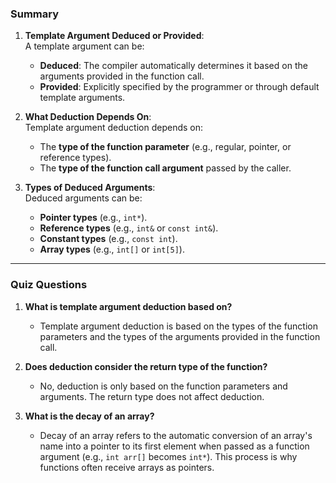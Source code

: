 ### **Summary**
1. **Template Argument Deduced or Provided**:  
   A template argument can be:
    - **Deduced**: The compiler automatically determines it based on the arguments provided in the function call.
    - **Provided**: Explicitly specified by the programmer or through default template arguments.

2. **What Deduction Depends On**:  
   Template argument deduction depends on:
    - The **type of the function parameter** (e.g., regular, pointer, or reference types).
    - The **type of the function call argument** passed by the caller.

3. **Types of Deduced Arguments**:  
   Deduced arguments can be:
    - **Pointer types** (e.g., `int*`).
    - **Reference types** (e.g., `int&` or `const int&`).
    - **Constant types** (e.g., `const int`).
    - **Array types** (e.g., `int[]` or `int[5]`).

---

### **Quiz Questions**

1. **What is template argument deduction based on?**
    - Template argument deduction is based on the types of the function parameters and the types of the arguments provided in the function call.

2. **Does deduction consider the return type of the function?**
    - No, deduction is only based on the function parameters and arguments. The return type does not affect deduction.

3. **What is the decay of an array?**
    - Decay of an array refers to the automatic conversion of an array's name into a pointer to its first element when passed as a function argument (e.g., `int arr[]` becomes `int*`). This process is why functions often receive arrays as pointers.